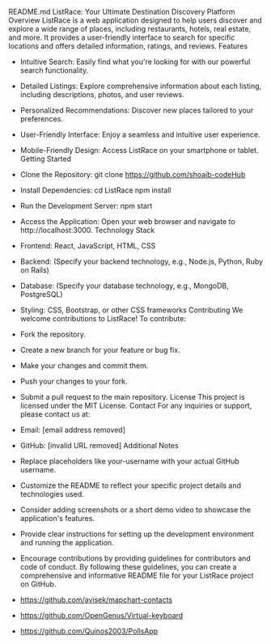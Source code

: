 README.md
ListRace: Your Ultimate Destination Discovery Platform
Overview
ListRace is a web application designed to help users discover and explore a wide range of places, including restaurants, hotels, real estate, and more. It provides a user-friendly interface to search for specific locations and offers detailed information, ratings, and reviews.
Features
 * Intuitive Search: Easily find what you're looking for with our powerful search functionality.
 * Detailed Listings: Explore comprehensive information about each listing, including descriptions, photos, and user reviews.
 * Personalized Recommendations: Discover new places tailored to your preferences.
 * User-Friendly Interface: Enjoy a seamless and intuitive user experience.
 * Mobile-Friendly Design: Access ListRace on your smartphone or tablet.
Getting Started
 * Clone the Repository:
   git clone https://github.com/shoaib-codeHub

 * Install Dependencies:
   cd ListRace
npm install

 * Run the Development Server:
   npm start

 * Access the Application:
   Open your web browser and navigate to http://localhost:3000.
Technology Stack
 * Frontend: React, JavaScript, HTML, CSS
 * Backend: (Specify your backend technology, e.g., Node.js, Python, Ruby on Rails)
 * Database: (Specify your database technology, e.g., MongoDB, PostgreSQL)
 * Styling: CSS, Bootstrap, or other CSS frameworks
Contributing
We welcome contributions to ListRace! To contribute:
 * Fork the repository.
 * Create a new branch for your feature or bug fix.
 * Make your changes and commit them.
 * Push your changes to your fork.
 * Submit a pull request to the main repository.
License
This project is licensed under the MIT License.
Contact
For any inquiries or support, please contact us at:
 * Email: [email address removed]
 * GitHub: [invalid URL removed]
Additional Notes
 * Replace placeholders like your-username with your actual GitHub username.
 * Customize the README to reflect your specific project details and technologies used.
 * Consider adding screenshots or a short demo video to showcase the application's features.
 * Provide clear instructions for setting up the development environment and running the application.
 * Encourage contributions by providing guidelines for contributors and code of conduct.
By following these guidelines, you can create a comprehensive and informative README file for your ListRace project on GitHub.
 * https://github.com/avisek/mapchart-contacts
 * https://github.com/OpenGenus/Virtual-keyboard
 * https://github.com/Quinos2003/PollsApp
